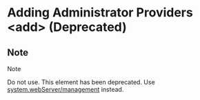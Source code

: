 Adding Administrator Providers &lt;add&gt; (Deprecated)
====================
<a id="001"></a>
## Note

> [!NOTE]
> Do not use. This element has been deprecated. Use [system.webServer/management](https://www.iis.net/configreference/system.webserver/management) instead.